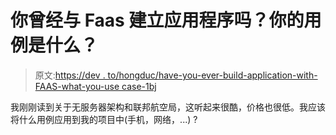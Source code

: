 # 你曾经与 Faas 建立应用程序吗？你的用例是什么？

> 原文:[https://dev . to/hongduc/have-you-ever-build-application-with-FAAS-what-you-use case-1bj](https://dev.to/hongduc/have-you-ever-build-application-with-faas-what-is-your-usecase--1bj)

我刚刚读到关于无服务器架构和联邦航空局，这听起来很酷，价格也很低。我应该将什么用例应用到我的项目中(手机，网络，...) ?